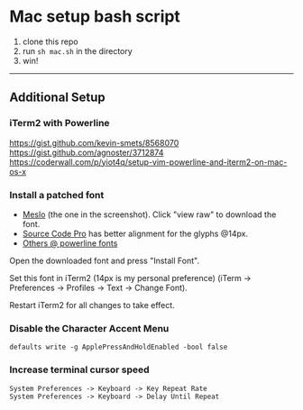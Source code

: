 Mac setup bash script
===

1. clone this repo
2. run `sh mac.sh` in the directory
3. win!

---
## Additional Setup

### iTerm2 with Powerline
https://gist.github.com/kevin-smets/8568070
https://gist.github.com/agnoster/3712874
https://coderwall.com/p/yiot4q/setup-vim-powerline-and-iterm2-on-mac-os-x


### Install a patched font

- [Meslo](https://github.com/powerline/fonts/blob/master/Meslo%20Slashed/Meslo%20LG%20M%20Regular%20for%20Powerline.ttf) (the one in the screenshot). Click "view raw" to download the font.
- [Source Code Pro](https://github.com/powerline/fonts/blob/master/SourceCodePro/Sauce%20Code%20Powerline%20Regular.otf) has better alignment for the glyphs @14px.
- [Others @ powerline fonts](https://github.com/powerline/fonts)
    
Open the downloaded font and press "Install Font".

Set this font in iTerm2 (14px is my personal preference) (iTerm → Preferences → Profiles → Text → Change Font).

Restart iTerm2 for all changes to take effect.


### Disable the Character Accent Menu
```
defaults write -g ApplePressAndHoldEnabled -bool false
```


### Increase terminal cursor speed
```
System Preferences -> Keyboard -> Key Repeat Rate
System Preferences -> Keyboard -> Delay Until Repeat
```

